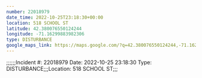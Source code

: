```yaml
---
number: 22018979
date_time: 2022-10-25T23:18:30+00:00
location: 518 SCHOOL ST
latitude: 42.380076550124244
longitude: -71.16299883982306
type: DISTURBANCE
google_maps_link: https://maps.google.com/?q=42.380076550124244,-71.16299883982306
---
```


;;;;;;Incident #: 22018979  Date: 2022-10-25 23:18:30   Type: DISTURBANCE;;;Location: 518 SCHOOL ST;;;
